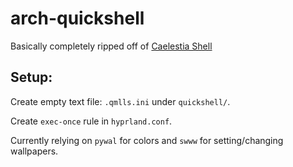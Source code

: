 # arch-quickshell

Basically completely ripped off of [Caelestia Shell](https://github.com/caelestia-dots/shell)

## Setup:

Create empty text file: `.qmlls.ini` under `quickshell/`.

Create `exec-once` rule in `hyprland.conf`.

Currently relying on `pywal` for colors and `swww` for setting/changing wallpapers.

<!-- Need to install `ddcutil`, `brightnessctl` for monitor detection and brightness control respectively. -->